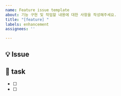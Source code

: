 ```yaml
---
name: Feature issue template
about: 기능 구현 및 작업할 내용에 대한 사항을 작성해주세요.
title: "[feature] "
labels: enhancement
assignees: ''

---
```


## 💡 Issue
<!--어떤 작업을 하는지 작성해주세요-->

## 📝 task
<!-- 상세한 작업으로 구분하여 나누어주세요. -->
- [ ] 
- [ ]
